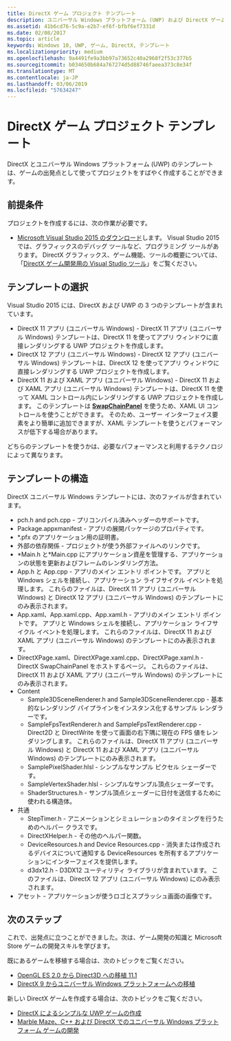```yaml
---
title: DirectX ゲーム プロジェクト テンプレート
description: ユニバーサル Windows プラットフォーム (UWP) および DirectX ゲームを作成するためのテンプレートについて説明します。
ms.assetid: 41b6cd76-5c9a-e2b7-ef6f-bfbf6ef7331d
ms.date: 02/08/2017
ms.topic: article
keywords: Windows 10, UWP, ゲーム, DirectX, テンプレート
ms.localizationpriority: medium
ms.openlocfilehash: 9a4491fe9a3bb97a73652c40a2968f2f53c377b5
ms.sourcegitcommit: b034650b684a767274d5d88746faeea373c8e34f
ms.translationtype: MT
ms.contentlocale: ja-JP
ms.lasthandoff: 03/06/2019
ms.locfileid: "57634247"
---
```

# <a name="directx-game-project-templates"></a>DirectX ゲーム プロジェクト テンプレート



DirectX とユニバーサル Windows プラットフォーム (UWP) のテンプレートは、ゲームの出発点として使ってプロジェクトをすばやく作成することができます。

## <a name="prerequisites"></a>前提条件


プロジェクトを作成するには、次の作業が必要です。

-   [Microsoft Visual Studio 2015 のダウンロード](https://www.visualstudio.com/vs-2015-product-editions)します。 Visual Studio 2015 では、グラフィックスのデバッグ ツールなど、プログラミング ツールがあります。 DirectX グラフィックス、ゲーム機能、ツールの概要については、「[DirectX ゲーム開発用の Visual Studio ツール](set-up-visual-studio-for-game-development.md)」をご覧ください。

## <a name="choosing-a-template"></a>テンプレートの選択


Visual Studio 2015 には、DirectX および UWP の 3 つのテンプレートが含まれています。

-   DirectX 11 アプリ (ユニバーサル Windows) - DirectX 11 アプリ (ユニバーサル Windows) テンプレートは、DirectX 11 を使ってアプリ ウィンドウに直接レンダリングする UWP プロジェクトを作成します。
-   DirectX 12 アプリ (ユニバーサル Windows) - DirectX 12 アプリ (ユニバーサル Windows) テンプレートは、DirectX 12 を使ってアプリ ウィンドウに直接レンダリングする UWP プロジェクトを作成します。
-   DirectX 11 および XAML アプリ (ユニバーサル Windows) - DirectX 11 および XAML アプリ (ユニバーサル Windows) テンプレートは、DirectX 11 を使って XAML コントロール内にレンダリングする UWP プロジェクトを作成します。 このテンプレートは [**SwapChainPanel**](https://msdn.microsoft.com/library/windows/apps/dn252834) を使うため、XAML UI コントロールを使うことができます。 そのため、ユーザー インターフェイス要素をより簡単に追加できますが、XAML テンプレートを使うとパフォーマンスが低下する場合があります。

どちらのテンプレートを使うかは、必要なパフォーマンスと利用するテクノロジによって異なります。

## <a name="template-structure"></a>テンプレートの構造


DirectX ユニバーサル Windows テンプレートには、次のファイルが含まれています。

-   pch.h and pch.cpp - プリコンパイル済みヘッダーのサポートです。
-   Package.appxmanifest - アプリの展開パッケージのプロパティです。
-   \*.pfx のアプリケーション用の証明書。
-   外部の依存関係 - プロジェクトが使う外部ファイルへのリンクです。
-   \*Main.h と\*Main.cpp にアプリケーション資産を管理する、アプリケーションの状態を更新およびフレームのレンダリング方法。
-   App.h と App.cpp - アプリのメイン エントリ ポイントです。 アプリと Windows シェルを接続し、アプリケーション ライフサイクル イベントを処理します。 これらのファイルは、DirectX 11 アプリ (ユニバーサル Windows) と DirectX 12 アプリ (ユニバーサル Windows) のテンプレートにのみ表示されます。
-   App.xaml、App.xaml.cpp、App.xaml.h - アプリのメイン エントリ ポイントです。 アプリと Windows シェルを接続し、アプリケーション ライフサイクル イベントを処理します。 これらのファイルは、DirectX 11 および XAML アプリ (ユニバーサル Windows) のテンプレートにのみ表示されます。
-   DirectXPage.xaml、DirectXPage.xaml.cpp、DirectXPage.xaml.h - DirectX SwapChainPanel をホストするページ。 これらのファイルは、DirectX 11 および XAML アプリ (ユニバーサル Windows) のテンプレートにのみ表示されます。
-   Content
    -   Sample3DSceneRenderer.h and Sample3DSceneRenderer.cpp - 基本的なレンダリング パイプラインをインスタンス化するサンプル レンダラーです。
    -   SampleFpsTextRenderer.h and SampleFpsTextRenderer.cpp - Direct2D と DirectWrite を使って画面の右下隅に現在の FPS 値をレンダリングします。 これらのファイルは、DirectX 11 アプリ (ユニバーサル Windows) と DirectX 11 および XAML アプリ (ユニバーサル Windows) のテンプレートにのみ表示されます。
    -   SamplePixelShader.hlsl - シンプルなサンプル ピクセル シェーダーです。
    -   SampleVertexShader.hlsl - シンプルなサンプル頂点シェーダーです。
    -   ShaderStructures.h - サンプル頂点シェーダーに日付を送信するために使われる構造体。
-   共通
    -   StepTimer.h - アニメーションとシミュレーションのタイミングを行うためのヘルパー クラスです。
    -   DirectXHelper.h - その他のヘルパー関数。
    -   DeviceResources.h and Device Resources.cpp - 消失または作成されるデバイスについて通知する DeviceResources を所有するアプリケーションにインターフェイスを提供します。
    -   d3dx12.h - D3DX12 ユーティリティ ライブラリが含まれています。 このファイルは、DirectX 12 アプリ (ユニバーサル Windows) にのみ表示されます。
-   アセット - アプリケーションが使うロゴとスプラッシュ画面の画像です。

## <a name="next-steps"></a>次のステップ


これで、出発点に立つことができました。次は、ゲーム開発の知識と Microsoft Store ゲームの開発スキルを学びます。

既にあるゲームを移植する場合は、次のトピックをご覧ください。

-   [OpenGL ES 2.0 から Direct3D への移植 11.1](port-from-opengl-es-2-0-to-directx-11-1.md)
-   [DirectX 9 からユニバーサル Windows プラットフォームへの移植](porting-your-directx-9-game-to-windows-store.md)

新しい DirectX ゲームを作成する場合は、次のトピックをご覧ください。

-   [DirectX によるシンプルな UWP ゲームの作成](tutorial--create-your-first-uwp-directx-game.md)
-   [Marble Maze、C++ および DirectX でのユニバーサル Windows プラットフォーム ゲームの開発](developing-marble-maze-a-windows-store-game-in-cpp-and-directx.md)